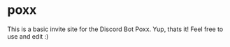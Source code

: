 # poxx
  This is a basic invite site for the Discord Bot Poxx.
  Yup, thats it! Feel free to use and edit :)
